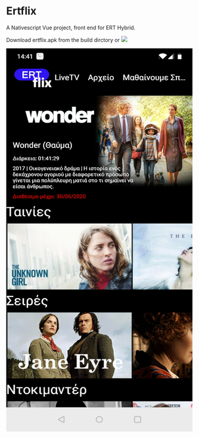 # Ertflix
A Nativescript Vue project, front end for ERT Hybrid.  

Download ertflix.apk from the build dirctory or <a href="https://play.google.com/store/apps/details?id=org.nativescript.ertflix"><img src="http://www.pngmart.com/files/10/Get-It-On-Google-Play-Transparent-Background.png" /></a>

<img src="https://github.com/mdigas/Ertflix/blob/master/build/ertflix.jpg">

